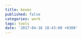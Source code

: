 ```yaml
---
title: kexec
published: false
categories: work
tags: tools
date: '2017-04-16 18:43:00 +0300'
---
```

